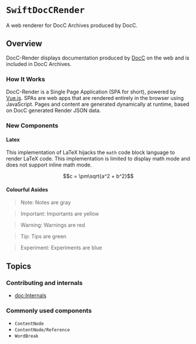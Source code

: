 # ``SwiftDocCRender``

A web renderer for DocC Archives produced by DocC.

## Overview

DocC-Render displays documentation produced by [DocC](https://www.swift.org/documentation/docc) on the web and is included in DocC Archives.

### How It Works

DocC-Render is a Single Page Application (SPA for short), powered by [Vue.js](https://vuejs.org). SPAs are web apps that are rendered entirely in the browser using JavaScript. Pages and content are generated dynamically at runtime, based on DocC generated Render JSON data.

### New Components

#### Latex

This implementation of LaTeX hijacks the `math` code block language to render LaTeX code. This implementation 
is limited to display math mode and does not support inline math mode.

```math
c = \pm\sqrt{a^2 + b^2}
```

#### Colourful Asides

> Note: Notes are gray

> Important: Importants are yellow

> Warning: Warnings are red

> Tip: Tips are green

> Experiment: Experiments are blue

## Topics

### Contributing and internals

- <doc:Internals>

### Commonly used components

- ``ContentNode``
- ``ContentNode/Reference``
- ``WordBreak``

<!-- Copyright (c) 2021 Apple Inc and the Swift Project authors. All Rights Reserved. -->
